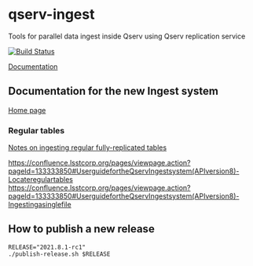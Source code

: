 # qserv-ingest

Tools for parallel data ingest inside Qserv using Qserv replication service

[![Build Status](https://travis-ci.com/lsst-dm/qserv-ingest.svg?branch=master)](https://travis-ci.com/lsst-dm/qserv-ingest)

[Documentation](https://qserv-ingest.lsst.io)

## Documentation for the new Ingest system

[Home page](https://confluence.lsstcorp.org/pages/viewpage.action?pageId=133333850)

### Regular tables

[Notes on ingesting regular fully-replicated tables](https://confluence.lsstcorp.org/display/DM/Ingest%3A+7.+Notes+on+ingesting+regular+%28fully-replicated%29+tables)

https://confluence.lsstcorp.org/pages/viewpage.action?pageId=133333850#UserguidefortheQservIngestsystem(APIversion8)-Locateregulartables
https://confluence.lsstcorp.org/pages/viewpage.action?pageId=133333850#UserguidefortheQservIngestsystem(APIversion8)-Ingestingasinglefile

## How to publish a new release

```
RELEASE="2021.8.1-rc1"
./publish-release.sh $RELEASE
```
